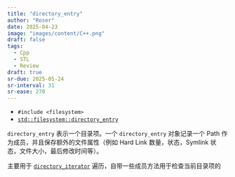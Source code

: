 ```yaml
---
title: "directory_entry"
author: "Roser"
date: 2025-04-23
image: "images/content/C++.png"
draft: false
tags:
  - Cpp
  - STL
  - Review
draft: true
sr-due: 2025-05-24
sr-interval: 31
sr-ease: 270
---
```

- `#include <filesystem>`
- [`std::filesystem::directory_entry`](https://en.cppreference.com/w/cpp/filesystem/directory_entry)

`directory_entry` 表示一个目录项。一个 `directory_entry` 对象记录一个 Path 作为成员，并且保存额外的文件属性（例如 Hard Link 数量，状态，Symlink 状态，文件大小，最后修改时间等）。

主要用于 [`directory_iterator`](../directory_iterator) 遍历，自带一些成员方法用于检查当前目录项的